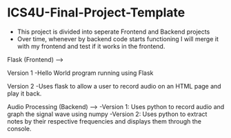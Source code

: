# ICS4U-Final-Project-Template

- This project is divided into seperate Frontend and Backend projects
- Over time, whenever by backend code starts functioning I will merge it with my frontend and test if it works in the frontend. 

Flask (Frontend) -->

Version 1
-Hello World program running using Flask

Version 2 
-Uses flask to allow a user to record audio on an HTML page and play it back. 
  
Audio Processing (Backend) -->
-Version 1: Uses python to record audio and graph the signal wave using numpy
-Version 2: Uses python to extract notes by their respective frequencies and displays them through the console. 

